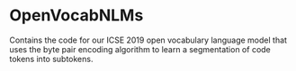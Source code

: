 # OpenVocabNLMs
Contains the code for our ICSE 2019 open vocabulary language model that uses the byte pair encoding algorithm to learn a segmentation of code tokens into subtokens. 
